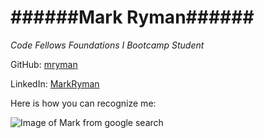 ######Mark Ryman######
======
_Code Fellows Foundations I Bootcamp Student_


GitHub: [mryman](http://github.com/mryman)

LinkedIn: [MarkRyman](http://www.linkedin.comn/in/markryman/)

Here is how you can recognize me:

![Image of Mark from google search](https://pbs.twimg.com/profile_images/69554665/twitter_mug.JPG)




